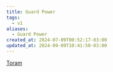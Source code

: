 ```yaml
---
title: Guard Power
tags:
  - v1
aliases:
  - Guard Power
created_at: 2024-07-09T00:52:17-03:00
updated_at: 2024-09-09T10:41:50-03:00
---
```


[Toram](../../../../atomos/2024/07/26/Toram.md)
